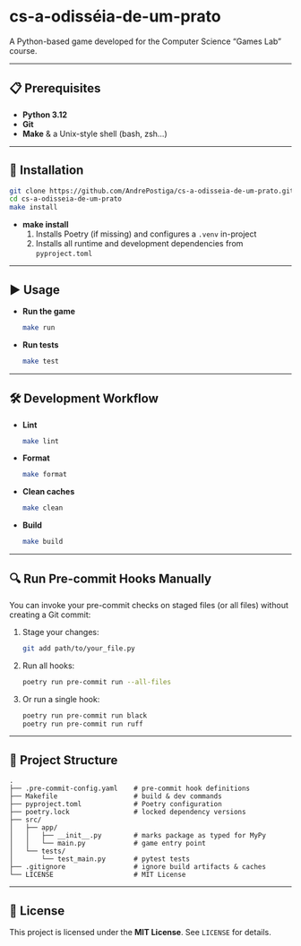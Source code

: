 # cs-a-odisséia-de-um-prato

A Python-based game developed for the Computer Science “Games Lab” course.

---

## 📋 Prerequisites

- **Python 3.12**  
- **Git**  
- **Make** & a Unix-style shell (bash, zsh…)

---

## 🚀 Installation

```bash
git clone https://github.com/AndrePostiga/cs-a-odisseia-de-um-prato.git
cd cs-a-odisseia-de-um-prato
make install
```

- **make install**  
  1. Installs Poetry (if missing) and configures a `.venv` in-project  
  2. Installs all runtime and development dependencies from `pyproject.toml`

---

## ▶️ Usage

- **Run the game**  
  ```bash
  make run
  ```
- **Run tests**  
  ```bash
  make test
  ```

---

## 🛠 Development Workflow

- **Lint**  
  ```bash
  make lint
  ```
- **Format**  
  ```bash
  make format
  ```
- **Clean caches**  
  ```bash
  make clean
  ```
- **Build**  
  ```bash
  make build
  ```

---

## 🔍 Run Pre-commit Hooks Manually

You can invoke your pre-commit checks on staged files (or all files) without creating a Git commit:

1. Stage your changes:  
   ```bash
   git add path/to/your_file.py
   ```
2. Run all hooks:  
   ```bash
   poetry run pre-commit run --all-files
   ```
3. Or run a single hook:  
   ```bash
   poetry run pre-commit run black
   poetry run pre-commit run ruff
   ```

---

## 📁 Project Structure

```
.
├── .pre-commit-config.yaml    # pre-commit hook definitions
├── Makefile                   # build & dev commands
├── pyproject.toml             # Poetry configuration
├── poetry.lock                # locked dependency versions
├── src/
│   ├── app/
│   │   ├── __init__.py        # marks package as typed for MyPy
│   │   └── main.py            # game entry point
│   └── tests/
│       └── test_main.py       # pytest tests
├── .gitignore                 # ignore build artifacts & caches
└── LICENSE                    # MIT License
```

---

## 📄 License

This project is licensed under the **MIT License**. See `LICENSE` for details.
